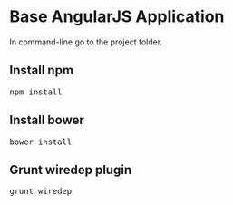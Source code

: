 <h1>Base AngularJS Application</h1>

<p>In command-line go to the project folder.</p>

<h2>Install npm</h2>
<pre>npm install</pre>

<h2>Install bower</h2>
<pre>bower install</pre>

<h2>Grunt wiredep plugin</h2>
<pre>grunt wiredep</pre>